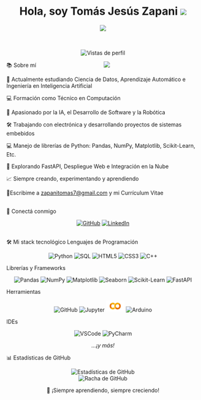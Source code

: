 <h1 align="center">Hola, soy Tomás Jesús Zapani <img src="https://media.giphy.com/media/hvRJCLFzcasrR4ia7z/giphy.gif" width="35"></h1> <p align="center"> <a href="https://github.com/tu_usuario"> <img src="https://readme-typing-svg.herokuapp.com?font=Fira+Code&color=00C7FF&size=24&center=true&vCenter=true&width=500&height=70&lines=Ciencia+de+Datos;Aprendizaje+Automático;Ingeniero+en+IA;Técnico+en+Computación;Desarrollador+Python;Robótica+y+Electrónica;Siempre+Aprendiendo"/> </a> </p> <br> <p align="center"> <img src="https://komarev.com/ghpvc/?username=tu_usuario&label=Profile%20views&color=0e75b6&style=flat" alt="Vistas de perfil"/> </p>
📚 Sobre mí
<picture> <img align="right" src="https://media.giphy.com/media/qgQUggAC3Pfv687qPC/giphy.gif" width="250px"></picture>

🏫 Actualmente estudiando Ciencia de Datos, Aprendizaje Automático e Ingeniería en Inteligencia Artificial

💻 Formación como Técnico en Computación

🫠 Apasionado por la IA, el Desarrollo de Software y la Robótica

🛠️ Trabajando con electrónica y desarrollando proyectos de sistemas embebidos

💻 Manejo de librerías de Python: Pandas, NumPy, Matplotlib, Scikit-Learn, Etc.

🚀 Explorando FastAPI, Despliegue Web e Integración en la Nube

📈 Siempre creando, experimentando y aprendiendo

🔗Escribime a zapanitomas7@gmail.com y mi Currículum Vitae

<br>
👤 Conectá conmigo
<p align="center"> <a href="https://github.com/TomasZapani"><img src="https://img.shields.io/badge/github-%23181717.svg?style=plastic&logo=github&logoColor=white" alt="GitHub"/></a> <a href="https://www.linkedin.com/in/tomas-zapani-736722234/"><img src="https://img.shields.io/badge/linkedin-%230077B5.svg?style=plastic&logo=linkedin&logoColor=white" alt="LinkedIn"/></a> </p> <br>
🛠️ Mi stack tecnológico
Lenguajes de Programación
<p align="center"> <img alt="Python" src="https://img.icons8.com/color/48/000000/python--v1.png"/> <img alt="SQL" src="https://img.icons8.com/color/48/000000/sql.png"/> <img alt="HTML5" src="https://img.icons8.com/color/48/000000/html-5--v1.png"/> <img alt="CSS3" src="https://img.icons8.com/color/48/000000/css3.png"/> <img alt="C++" src="https://img.icons8.com/color/48/000000/c-plus-plus-logo.png"/> </p>
Librerías y Frameworks
<p align="center"> <img alt="Pandas" src="https://img.icons8.com/color/48/000000/pandas.png"/> <img alt="NumPy" src="https://img.icons8.com/color/48/000000/numpy.png"/> <img alt="Matplotlib" src="https://upload.wikimedia.org/wikipedia/commons/8/84/Matplotlib_icon.svg" width="48"/> <img alt="Seaborn" src="https://seaborn.pydata.org/_static/logo-wide-lightbg.svg" width="90"/> <img alt="Scikit-Learn" src="https://upload.wikimedia.org/wikipedia/commons/0/05/Scikit_learn_logo_small.svg" width="48"/> <img alt="FastAPI" src="https://fastapi.tiangolo.com/img/logo-margin/logo-teal.png" width="48"/> </p>
Herramientas
<p align="center"> <img alt="GitHub" src="https://img.icons8.com/ios-filled/50/000000/github.png"/> <img alt="Jupyter" src="https://upload.wikimedia.org/wikipedia/commons/3/38/Jupyter_logo.svg" width="48"/> <img alt="Google Colab" src="https://github.com/TomasZapani/TomasZapani/raw/main/google-colab.png" width="48"/> <img alt="Arduino" src="https://img.icons8.com/color/48/000000/arduino.png"/> </p>
IDEs
<p align="center"> <img alt="VSCode" src="https://img.icons8.com/color/48/000000/visual-studio-code-2019.png"/> <img alt="PyCharm" src="https://img.icons8.com/color/48/000000/pycharm.png"/> </p> <p align="center"> <em>...¡y más!</em> </p>
📊 Estadísticas de GitHub
<p align="center"> <img src="https://github-readme-stats.vercel.app/api?username=TomasZapani&show_icons=true&theme=tokyonight" alt="Estadísticas de GitHub"/> <br> <img src="https://github-readme-streak-stats.herokuapp.com?user=TomasZapani&theme=tokyonight" alt="Racha de GitHub"/> </p>
<p align="center">💌 ¡Siempre aprendiendo, siempre creciendo!</p>
